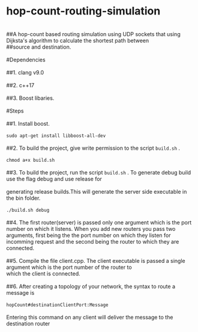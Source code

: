 # hop-count-routing-simulation
<br>##A hop-count based routing simulation using UDP sockets that using Dijksta's algorithm to calculate the shortest path between
<br>##source and destination.</br>
<br>#Dependencies</br>
<br>##1. clang v9.0</br>
<br>##2. c++17</br>
<br>##3. Boost libaries.</br>
<br>#Steps</br>
<br>##1. Install boost. </br>
<br>```sudo apt-get install libboost-all-dev```</br>
<br>##2. To build the project, give write permission to the script ```build.sh``` . </br>
<br>```chmod a+x build.sh```</br>
<br>##3. To build the project, run the script ```build.sh``` . To generate debug build use the flag debug and use release for </br>
     <br>generating release builds.This will generate the server side executable in the bin folder.</br>
<br>```./build.sh debug```</br>
<br>##4. The first router(server) is passed only one argument which is the port number on which it listens. When you add new                                                routers you pass two arguments, first being the the port number on which they listen for incomming request and the second 
being the router to which they are connected.</br>
<br>##5. Compile the file client.cpp. The client executable is passed a single argument which is the port number of the router to 
         <br>which the client is connected. </br>
<br>##6. After creating a topology of your network, the syntax to route a message is </br>
     <br>```hopCount#destinationClientPort:Message```</br>
     <br>Entering this command on any client will deliver the message to the destination router </br>
